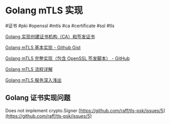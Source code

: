 # Golang mTLS 实现

#证书 #pki #openssl #mtls #ca #certificate #ssl  #tls 

[Golang 实现创建证书机构（CA）和签发证书](https://shaneutt.com/blog/golang-ca-and-signed-cert-go)

[Golang mTLS 基本实现 - Github Gist](https://gist.github.com/geoah/31340b8155318a3661b1555c191470b5)

[Golang mTLS 完整实现（包含 OpenSSL 签发脚本） - GitHub](https://github.com/nicholasjackson/mtls-go-example)

[Golang mTLS 流程详解](https://kofo.dev/how-to-mtls-in-golang)

[Golang mTLS 服务深入浅出](https://venilnoronha.io/a-step-by-step-guide-to-mtls-in-go)

## Golang 证书实现问题

Does not implement crypto.Signer [](https://github.com/raff/tls-psk/issues/5)[https://github.com/raff/tls-psk/issues/5](https://github.com/raff/tls-psk/issues/5)